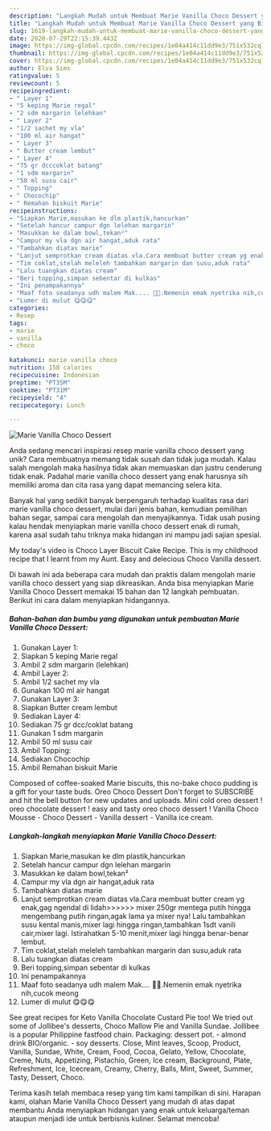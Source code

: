 ```yaml
---
description: "Langkah Mudah untuk Membuat Marie Vanilla Choco Dessert yang Bikin Ngiler"
title: "Langkah Mudah untuk Membuat Marie Vanilla Choco Dessert yang Bikin Ngiler"
slug: 1619-langkah-mudah-untuk-membuat-marie-vanilla-choco-dessert-yang-bikin-ngiler
date: 2020-07-29T22:15:39.443Z
image: https://img-global.cpcdn.com/recipes/1e04a414c11dd9e3/751x532cq70/marie-vanilla-choco-dessert-foto-resep-utama.jpg
thumbnail: https://img-global.cpcdn.com/recipes/1e04a414c11dd9e3/751x532cq70/marie-vanilla-choco-dessert-foto-resep-utama.jpg
cover: https://img-global.cpcdn.com/recipes/1e04a414c11dd9e3/751x532cq70/marie-vanilla-choco-dessert-foto-resep-utama.jpg
author: Elva Sims
ratingvalue: 5
reviewcount: 5
recipeingredient:
- " Layer 1"
- "5 keping Marie regal"
- "2 sdm margarin lelehkan"
- " Layer 2"
- "1/2 sachet my vla"
- "100 ml air hangat"
- " Layer 3"
- " Butter cream lembut"
- " Layer 4"
- "75 gr dcccoklat batang"
- "1 sdm margarin"
- "50 ml susu cair"
- " Topping"
- " Chocochip"
- " Remahan biskuit Marie"
recipeinstructions:
- "Siapkan Marie,masukan ke dlm plastik,hancurkan"
- "Setelah hancur campur dgn lelehan margarin"
- "Masukkan ke dalam bowl,tekan²"
- "Campur my vla dgn air hangat,aduk rata"
- "Tambahkan diatas marie"
- "Lanjut semprotkan cream diatas vla.Cara membuat butter cream yg enak,gag ngendal di lidah&gt;&gt;&gt;&gt;&gt;&gt; mixer 250gr mentega putih hingga mengembang putih ringan,agak lama ya mixer nya! Lalu tambahkan susu kental manis,mixer lagi hingga ringan,tambahkan 1sdt vanili cair,mixer lagi. Istirahatkan 5-10 menit,mixer lagi hingga benar-benar lembut."
- "Tim coklat,stelah meleleh tambahkan margarin dan susu,aduk rata"
- "Lalu tuangkan diatas cream"
- "Beri topping,simpan sebentar di kulkas"
- "Ini penampakannya"
- "Maaf foto seadanya udh malem Mak.... 🤣🤣.Nemenin emak nyetrika nih,cucok meong"
- "Lumer di mulut 😋😋😋"
categories:
- Resep
tags:
- marie
- vanilla
- choco

katakunci: marie vanilla choco 
nutrition: 158 calories
recipecuisine: Indonesian
preptime: "PT35M"
cooktime: "PT31M"
recipeyield: "4"
recipecategory: Lunch

---
```



![Marie Vanilla Choco Dessert](https://img-global.cpcdn.com/recipes/1e04a414c11dd9e3/751x532cq70/marie-vanilla-choco-dessert-foto-resep-utama.jpg)

Anda sedang mencari inspirasi resep marie vanilla choco dessert yang unik? Cara membuatnya memang tidak susah dan tidak juga mudah. Kalau salah mengolah maka hasilnya tidak akan memuaskan dan justru cenderung tidak enak. Padahal marie vanilla choco dessert yang enak harusnya sih memiliki aroma dan cita rasa yang dapat memancing selera kita.

Banyak hal yang sedikit banyak berpengaruh terhadap kualitas rasa dari marie vanilla choco dessert, mulai dari jenis bahan, kemudian pemilihan bahan segar, sampai cara mengolah dan menyajikannya. Tidak usah pusing kalau hendak menyiapkan marie vanilla choco dessert enak di rumah, karena asal sudah tahu triknya maka hidangan ini mampu jadi sajian spesial.

My today&#39;s video is Choco Layer Biscuit Cake Recipe. This is my childhood recipe that I learnt from my Aunt. Easy and delecious Choco Vanilla dessert.


Di bawah ini ada beberapa cara mudah dan praktis dalam mengolah marie vanilla choco dessert yang siap dikreasikan. Anda bisa menyiapkan Marie Vanilla Choco Dessert memakai 15 bahan dan 12 langkah pembuatan. Berikut ini cara dalam menyiapkan hidangannya.

<!--inarticleads1-->

##### Bahan-bahan dan bumbu yang digunakan untuk pembuatan Marie Vanilla Choco Dessert:

1. Gunakan  Layer 1:
1. Siapkan 5 keping Marie regal
1. Ambil 2 sdm margarin (lelehkan)
1. Ambil  Layer 2:
1. Ambil 1/2 sachet my vla
1. Gunakan 100 ml air hangat
1. Gunakan  Layer 3:
1. Siapkan  Butter cream lembut
1. Sediakan  Layer 4:
1. Sediakan 75 gr dcc/coklat batang
1. Gunakan 1 sdm margarin
1. Ambil 50 ml susu cair
1. Ambil  Topping:
1. Sediakan  Chocochip
1. Ambil  Remahan biskuit Marie


Composed of coffee-soaked Marie biscuits, this no-bake choco pudding is a gift for your taste buds. Oreo Choco Dessert Don&#39;t forget to SUBSCRIBE and hit the bell button for new updates and uploads. Mini cold oreo dessert ! oreo chocolate dessert ! easy and tasty oreo choco dessert ! Vanilla Choco Mousse - Choco Dessert - Vanilla dessert - Vanilla ice cream. 

<!--inarticleads2-->

##### Langkah-langkah menyiapkan Marie Vanilla Choco Dessert:

1. Siapkan Marie,masukan ke dlm plastik,hancurkan
1. Setelah hancur campur dgn lelehan margarin
1. Masukkan ke dalam bowl,tekan²
1. Campur my vla dgn air hangat,aduk rata
1. Tambahkan diatas marie
1. Lanjut semprotkan cream diatas vla.Cara membuat butter cream yg enak,gag ngendal di lidah&gt;&gt;&gt;&gt;&gt;&gt; mixer 250gr mentega putih hingga mengembang putih ringan,agak lama ya mixer nya! Lalu tambahkan susu kental manis,mixer lagi hingga ringan,tambahkan 1sdt vanili cair,mixer lagi. Istirahatkan 5-10 menit,mixer lagi hingga benar-benar lembut.
1. Tim coklat,stelah meleleh tambahkan margarin dan susu,aduk rata
1. Lalu tuangkan diatas cream
1. Beri topping,simpan sebentar di kulkas
1. Ini penampakannya
1. Maaf foto seadanya udh malem Mak.... 🤣🤣.Nemenin emak nyetrika nih,cucok meong
1. Lumer di mulut 😋😋😋


See great recipes for Keto Vanilla Chocolate Custard Pie too! We tried out some of Jollibee&#39;s desserts, Choco Mallow Pie and Vanilla Sundae. Jollibee is a popular Philippine fastfood chain. Packaging: dessert pot. - almond drink BIO/organic. - soy desserts. Close, Mint leaves, Scoop, Product, Vanilla, Sundae, White, Cream, Food, Cocoa, Gelato, Yellow, Chocolate, Creme, Nuts, Appetizing, Pistachio, Green, Ice cream, Background, Plate, Refreshment, Ice, Icecream, Creamy, Cherry, Balls, Mint, Sweet, Summer, Tasty, Dessert, Choco. 

Terima kasih telah membaca resep yang tim kami tampilkan di sini. Harapan kami, olahan Marie Vanilla Choco Dessert yang mudah di atas dapat membantu Anda menyiapkan hidangan yang enak untuk keluarga/teman ataupun menjadi ide untuk berbisnis kuliner. Selamat mencoba!
